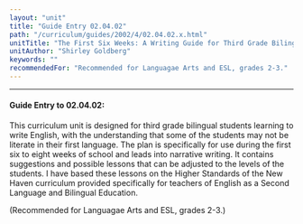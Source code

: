 ```yaml
---
layout: "unit"
title: "Guide Entry 02.04.02"
path: "/curriculum/guides/2002/4/02.04.02.x.html"
unitTitle: "The First Six Weeks: A Writing Guide for Third Grade Bilingual Class"
unitAuthor: "Shirley Goldberg"
keywords: ""
recommendedFor: "Recommended for Languagae Arts and ESL, grades 2-3."
---
```

<body>
<hr/>
 <h4>
  Guide Entry to 02.04.02:
 </h4>
 <p>
  This curriculum unit is designed for third grade bilingual students learning to write English, with the understanding that some of the students may not be literate in their first language. The plan is specifically for use during the first six to eight weeks of school and leads into narrative writing. It contains suggestions and possible lessons that can be adjusted to the levels of the students. I have based these lessons on the Higher Standards of the New Haven curriculum provided specifically for teachers of English as a Second Language and Bilingual Education.
 </p>
<p>
  (Recommended for Languagae Arts and ESL, grades 2-3.)
 </p>

</body>